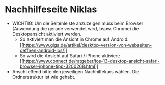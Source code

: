 # Nachhilfeseite Niklas
- WICHTIG: Um die Seitenleiste anzuzeigen muss beim Browser (Anwendung die gerade verwendet wird, bspw. Chrome) die Desktopansicht aktiviert werden. 
	- So aktiviert man die Ansicht in Chrome auf Android: [[https://www.giga.de/artikel/desktop-version-von-webseiten-oeffnen-android-ios/]]
	- So wird die Ansicht auf Safari / iPhone aktiviert: [[https://www.connect.de/ratgeber/ios-13-desktop-ansicht-safari-browser-iphone-tipp-3200268.html]]
- Anschließend bitte den jeweiligen Nachhilfekurs wählen. Die Ordnerstruktur ist wie gehabt.
